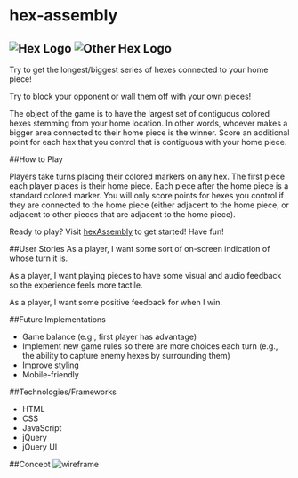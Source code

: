 # hex-assembly

![Hex Logo](https://raw.githubusercontent.com/awasicek/hex-assembly/gh-pages/art/hexagon-64%20(1).png) ![Other Hex Logo](https://raw.githubusercontent.com/awasicek/hex-assembly/gh-pages/art/hexagon-64.png)
---

Try to get the longest/biggest series of hexes connected to your home piece!

Try to block your opponent or wall them off with your own pieces!

The object of the game is to have the largest set of contiguous colored hexes stemming from your home location.  In other words, whoever makes a bigger area connected to their home piece is the winner.  Score an additional point for each hex that you control that is contiguous with your home piece.


##How to Play

Players take turns placing their colored markers on any hex.  The first piece each player places is their home piece.  Each piece after the home piece is a standard colored marker.  You will only score points for hexes you control if they are connected to the home piece (either adjacent to the home piece, or adjacent to other pieces that are adjacent to the home piece).

Ready to play? Visit [hexAssembly](http://awasicek.github.io/hex-assembly/) to get started! Have fun!

##User Stories
As a player, I want some sort of on-screen indication of whose turn it is.

As a player, I want playing pieces to have some visual and audio feedback so the experience feels more tactile.

As a player, I want some positive feedback for when I win.

##Future Implementations
* Game balance (e.g., first player has advantage)
* Implement new game rules so there are more choices each turn (e.g., the ability to capture enemy hexes by surrounding them)
* Improve styling
* Mobile-friendly

##Technologies/Frameworks
* HTML
* CSS
* JavaScript
* jQuery
* jQuery UI

##Concept
![wireframe](https://raw.githubusercontent.com/awasicek/hex-assembly/master/art/wireframe-hexassembly.png)